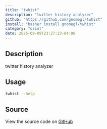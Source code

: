 ```yaml
---
title: "twhist"
description: "twitter history analyzer"
github: "https://github.com/gnomegl/twhist"
install: "basher install gnomegl/twhist"
category: "osint"
date: 2025-09-09T23:27:23-04:00
---
```



## Description

twitter history analyzer

## Usage

```bash
twhist --help
```

## Source

View the source code on [GitHub](https://github.com/gnomegl/twhist)
